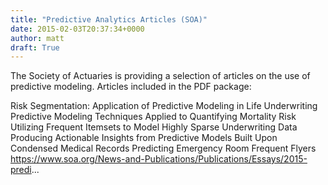 ```yaml
---
title: "Predictive Analytics Articles (SOA)"
date: 2015-02-03T20:37:34+0000
author: matt
draft: True
---
```

The Society of Actuaries is providing a selection of articles on the use of predictive modeling. Articles included in the PDF package:

Risk Segmentation: Application of Predictive Modeling in Life Underwriting
Predictive Modeling Techniques Applied to Quantifying Mortality Risk
Utilizing Frequent Itemsets to Model Highly Sparse Underwriting Data
Producing Actionable Insights from Predictive Models Built Upon Condensed Medical Records
Predicting Emergency Room Frequent Flyers
https://www.soa.org/News-and-Publications/Publications/Essays/2015-predi...
